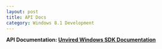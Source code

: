 ```yaml
---
layout: post
title: API Docs
category: Windows 8.1 Development
---
```


<div class="message">
<strong>API Documentation: </string><a href="http://developer.unvired.com/docs/Windows/index.html" target="_blank">Unvired Windows SDK Documentation</a>
</div>